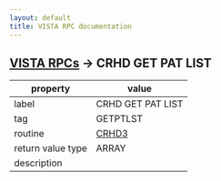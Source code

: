 ```yaml
---
layout: default
title: VISTA RPC documentation
---
```




## [VISTA RPCs](TableOfContent.md) &#8594; CRHD GET PAT LIST 

 property | value 
--- | --- 
 label | CRHD GET PAT LIST
 tag | GETPTLST
 routine | [CRHD3](http://code.osehra.org/dox/Routine_CRHD3_source.html)
 return value type | ARRAY
 description | 